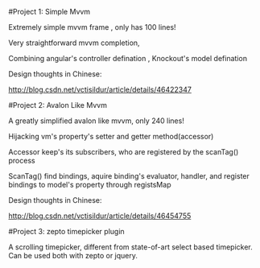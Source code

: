 #Project 1: Simple Mvvm

Extremely simple mvvm frame , only has 100 lines!

Very straightforward mvvm completion, 

Combining angular's controller defination , Knockout's model defination

Design thoughts in Chinese: 

http://blog.csdn.net/vctisildur/article/details/46422347

#Project 2: Avalon Like Mvvm

A greatly simplified avalon like mvvm, only 240 lines!

Hijacking vm's property's setter and getter method(accessor)

Accessor keep's its subscribers, who are registered by the scanTag() process

ScanTag() find bindings, aquire binding's evaluator, handler, and register bindings to model's property through registsMap

Design thoughts in Chinese:

http://blog.csdn.net/vctisildur/article/details/46454755

#Project 3: zepto timepicker plugin

A scrolling timepicker, different from state-of-art select based timepicker.
Can be used both with zepto or jquery.


